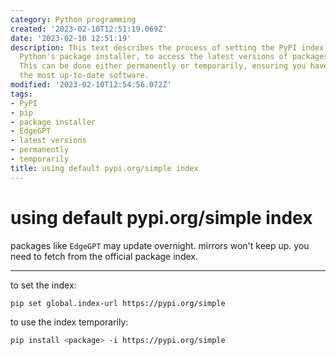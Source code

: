 ```yaml
---
category: Python programming
created: '2023-02-10T12:51:19.069Z'
date: '2023-02-10 12:51:19'
description: This text describes the process of setting the PyPI index for `pip`,
  Python's package installer, to access the latest versions of packages like `EdgeGPT`.
  This can be done either permanently or temporarily, ensuring you have access to
  the most up-to-date software.
modified: '2023-02-10T12:54:56.072Z'
tags:
- PyPI
- pip
- package installer
- EdgeGPT
- latest versions
- permanently
- temporarily
title: using default pypi.org/simple index
---
```


# using default pypi.org/simple index

packages like `EdgeGPT` may update overnight. mirrors won't keep up. you need to fetch from the official package index.

----

to set the index:

```bash
pip set global.index-url https://pypi.org/simple
```

to use the index temporarily:

```bash
pip install <package> -i https://pypi.org/simple
```
